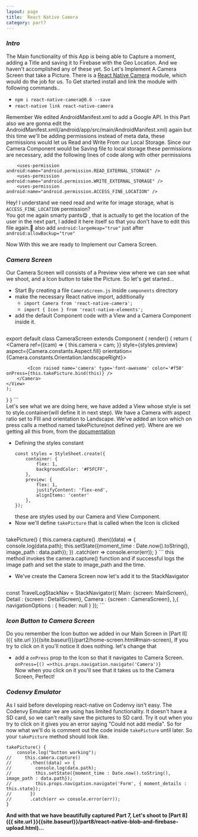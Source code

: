 ```yaml
---
layout: page
title:  React Native Camera
category: part7
---
```


### _Intro_
The Main functionality of this App is being able to Capture a moment, adding a Title and saving it to Firebase with the Geo Location. And we haven't accomplished any of these yet. So Let's Implement A Camera Screen that take a Picture. There is a [React Native Camera](https://github.com/lwansbrough/react-native-camera) module, which would do the job for us. To Get started install and link the module with following commands..
* `npm i react-native-camera@0.6 --save`
* `react-native link react-native-camera`  

Remember We edited AndroidManifest.xml to add a Google API. In this Part also we are gonna edit the AndroidManifest.xml(/android/app/src/main/AndroidManifest.xml) again but this time we'll be adding permissions instead of meta data, these permissions would let us Read and Write From our Local Storage. Since our Camera Component would be Saving file to local storage these permissions are necessary, add the following lines of code along with other permissions
```
    <uses-permission android:name="android.permission.READ_EXTERNAL_STORAGE" />
    <uses-permission android:name="android.permission.WRITE_EXTERNAL_STORAGE" />
    <uses-permission android:name="android.permission.ACCESS_FINE_LOCATION" /> 
```  
Hey! I understand we need read and write for image storage, what is `ACCESS_FINE_LOCATION` permission?  
You got me again smarty pants😋 , that is actually to get the location of the user in the next part, I added it here itself so that you don't have to edit this file again.🙂 
also add `android:largeHeap="true"` just after `android:allowBackup="true"`

Now 
With this we are ready to Implement our Camera Screen.
### _Camera Screen_
Our Camera Screen will consists of a Preview view where we can see what we shoot, and a Icon button to take the Picture. So let's get started...
* Start By creating a file `CameraScreen.js` inside `components` directory
* make the necessary React native import, additionally
	- `import Camera from 'react-native-camera';`  
	- `import { Icon } from 'react-native-elements';`
* add the default Component code with a View and a Camera Component inside it. 
	```
export default class CameraScreen extends Component {
  render() {
    return (
    <View style={styles.container}>
        <Camera
			ref={(cam) => {
				this.camera = cam;
			}}
			style={styles.preview}
			aspect={Camera.constants.Aspect.fill}
			orientation={Camera.constants.Orientation.landscapeRight}>
          
			<Icon raised name='camera' type='font-awesome' color='#f50' onPress={this.takePicture.bind(this)} />
		</Camera>
	</View>
    );
  }
}
	```  
	Let's see what we are doing here, we have added a View whose style is set to style.container(will define it in next step). We have a Camera with aspect ratio set to FIll and orientation to Landscape. We've added an Icon which on press calls a method named takePicture(not defined yet). Where are we getting all this from, from the [documentation](https://github.com/lwansbrough/react-native-camera#usage)  

* Defining the styles constant  
	```
	const styles = StyleSheet.create({
		container: {
			flex: 1,
			backgroundColor: '#F5FCFF',
		},
		preview: {
			flex: 1,
			justifyContent: 'flex-end',
			alignItems: 'center'
		},
	});
	```
	these are styles used by our Camera and View Component.
* Now we'll define `takePicture` that is called when the Icon is clicked  
	```
takePicture() {
    this.camera.capture()
      .then((data) => {
        console.log(data.path);
        this.setState({moment_time : Date.now().toString(), image_path : data.path});
      })
      .catch(err => console.error(err));
  }
	```
	this method invokes the camera.capture() function and if successful logs the image path and set the state to image_path and the time.  

* We've create the Camera Screen now let's add it to the StackNavigator
	```
const TravelLogStackNav = StackNavigator({
	Main: {screen: MainScreen},
	Detail : {screen : DetailScreen},
	Camera : {screen : CameraScreen},
},{
  navigationOptions : {
    header: null
  }
});
	```  

### _Icon Button to Camera Screen_
Do you remember the Icon button we added in our Main Screen in [Part II]({{ site.url }}{{site.baseurl}}/part2/home-screen.html#main-screen), If you try to click on it you'll notice it does nothing. let's change that  
 * add a `onPress` prop to the Icon so that it navigates to Camera Screen.
	`onPress={() =>this.props.navigation.navigate('Camera')}`  
Now when you click on it you'll see that it takes us to the Camera Screen, Perfect!  

### _Codenvy Emulator_
As I said before developing react-native on Codenvy isn't easy. The Codenvy Emulator we are using has limited functionality. It doesn't have a SD card, so we can't really save the pictures to SD card. Try it out when you try to click on it gives you an error saying "Could not add media". So for now what we'll do is comment out the code inside `takePicture` until later. So your `takePicture` method should look like.  
```
takePicture() {
	console.log("button working");
//     this.camera.capture()  
//       .then((data) => {  
//         console.log(data.path);  
//         this.setState({moment_time : Date.now().toString(), image_path : data.path});  
//         this.props.navigation.navigate('Form', { moment_details : this.state});  
//       })  
//       .catch(err => console.error(err));  
}  
``` 

__And with that we have beautifully captured Part 7, Let's shoot to [Part 8]({{ site.url }}{{site.baseurl}}/part8/react-native-blob-and-firebase-upload.html)...__

